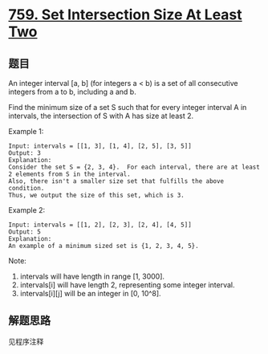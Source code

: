 # [759. Set Intersection Size At Least Two](https://leetcode.com/problems/set-intersection-size-at-least-two/)

## 题目

An integer interval [a, b] (for integers a < b) is a set of all consecutive integers from a to b, including a and b.

Find the minimum size of a set S such that for every integer interval A in intervals, the intersection of S with A has size at least 2.

Example 1:

```text
Input: intervals = [[1, 3], [1, 4], [2, 5], [3, 5]]
Output: 3
Explanation:
Consider the set S = {2, 3, 4}.  For each interval, there are at least 2 elements from S in the interval.
Also, there isn't a smaller size set that fulfills the above condition.
Thus, we output the size of this set, which is 3.
```

Example 2:

```text
Input: intervals = [[1, 2], [2, 3], [2, 4], [4, 5]]
Output: 5
Explanation:
An example of a minimum sized set is {1, 2, 3, 4, 5}.
```

Note:

1. intervals will have length in range [1, 3000].
1. intervals[i] will have length 2, representing some integer interval.
1. intervals[i][j] will be an integer in [0, 10^8].

## 解题思路

见程序注释
